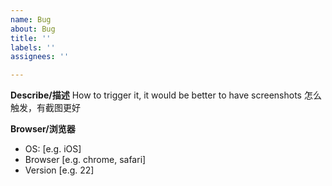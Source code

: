 ```yaml
---
name: Bug
about: Bug
title: ''
labels: ''
assignees: ''

---
```


**Describe/描述**
How to trigger it, it would be better to have screenshots
怎么触发，有截图更好

**Browser/浏览器**
 - OS: [e.g. iOS]
 - Browser [e.g. chrome, safari]
 - Version [e.g. 22]
